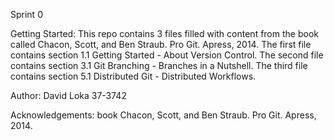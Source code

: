 Sprint 0

Getting Started:
This repo contains 3 files filled with content from the book called Chacon, Scott, and Ben Straub. Pro Git. Apress, 2014.
The first file contains section 1.1 Getting Started - About Version Control.
The second file contains section 3.1 Git Branching - Branches in a Nutshell.
The third file contains section 5.1 Distributed Git - Distributed Workflows.
 
Author:
David Loka 37-3742

Acknowledgements:
book Chacon, Scott, and Ben Straub. Pro Git. Apress, 2014.

